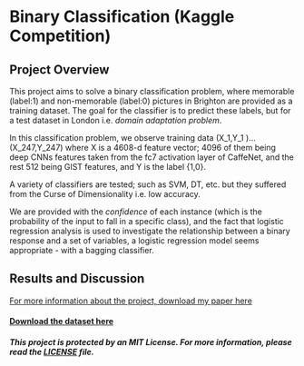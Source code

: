 # Binary Classification (Kaggle Competition)

## Project Overview
This project aims to solve a binary classification problem, where memorable (label:1) and non-memorable (label:0) pictures in Brighton are provided as a training dataset. The goal for the classifier is to predict these labels, but for a test dataset in London i.e. _domain adaptation problem_. <br/>

In this classification problem, we observe training data (X_1,Y_1 )…(X_247,Y_247) where X is a 4608-d feature vector; 4096 of them being deep CNNs features taken from the fc7 activation layer of CaffeNet, and the rest 512 being GIST features, and Y is the label {1,0}. <br/>

A variety of classifiers are tested; such as SVM, DT, etc. but they suffered from the Curse of Dimensionality i.e. low accuracy. <br/>

We are provided with the _confidence_ of each instance (which is the probability of the input to fall in a specific class), and the fact that logistic regression analysis is used to investigate the relationship between a binary response and a set of variables, a logistic regression model seems appropriate - with a bagging classifier.

## Results and Discussion
[For more information about the project, download my paper here](https://drive.google.com/file/d/1QA14EAkolyg9100FOOQd4-AWrDJfWU6b/view?usp=sharing)

#### [Download the dataset here](https://www.kaggle.com/t/a127c5f83af644c3b2dca12f6d3cc1f2)

##### This project is protected by an MIT License. For more information, please read the [LICENSE](https://github.com/tala360/binary_classification/blob/main/LICENSE) file.
